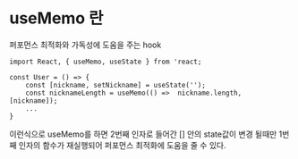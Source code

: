 # useMemo 란

퍼포먼스 최적화와 가독성에 도움을 주는 hook


    import React, { useMemo, useState } from 'react;

    const User = () => {
        const [nickname, setNickname] = useState('');
        const nicknameLength = useMemo(() =>  nickname.length, [nickname]);
        ...
    }

이런식으로 useMemo를 하면 2번째 인자로 들어간 [] 안의 state값이 변경 될때만 1번째 인자의 함수가 재실행되어 퍼포먼스 최적화에 도움을 줄 수 있다.